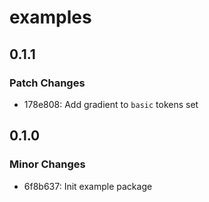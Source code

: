 # examples

## 0.1.1

### Patch Changes

- 178e808: Add gradient to `basic` tokens set

## 0.1.0

### Minor Changes

- 6f8b637: Init example package
